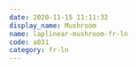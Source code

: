 ```yaml
---
date: 2020-11-15 11:11:32
display_name: Mushroom
name: laplinear-mushroom-fr-ln
code: a031
category: fr-ln
---
```

